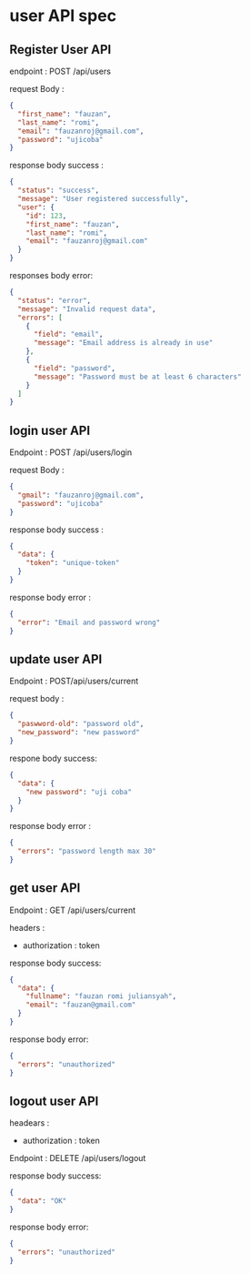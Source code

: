 # user API spec

## Register User API

endpoint : POST /api/users

request Body :

```json
{
  "first_name": "fauzan",
  "last_name": "romi",
  "email": "fauzanroj@gmail.com",
  "password": "ujicoba"
}
```

response body success :

```json
{
  "status": "success",
  "message": "User registered successfully",
  "user": {
    "id": 123,
    "first_name": "fauzan",
    "last_name": "romi",
    "email": "fauzanroj@gmail.com"
  }
}
```

responses body error:

```json
{
  "status": "error",
  "message": "Invalid request data",
  "errors": [
    {
      "field": "email",
      "message": "Email address is already in use"
    },
    {
      "field": "password",
      "message": "Password must be at least 6 characters"
    }
  ]
}
```
## login user API

Endpoint : POST /api/users/login

request Body :

```json
{
  "gmail": "fauzanroj@gmail.com",
  "password": "ujicoba"
}
```

response body success :

```json
{
  "data": {
    "token": "unique-token"
  }
}
```

response body error :

```json
{
  "error": "Email and password wrong"
}
```
## update user API

Endpoint : POST/api/users/current

request body :

```json
{
  "paswword-old": "password old",
  "new_password": "new password"
}
```

respone body success:

```json
{
  "data": {
    "new password": "uji coba"
  }
}
```
response body error :

```json
{
  "errors": "password length max 30"
}
```

## get user API

Endpoint : GET /api/users/current

headers :
- authorization : token

response body success:

```json
{
  "data": {
    "fullname": "fauzan romi juliansyah",
    "email": "fauzan@gmail.com"
  }
}
```

response body error:

```json
{
  "errors": "unauthorized"
}
```
## logout user API

headears :
- authorization : token

Endpoint : DELETE /api/users/logout

response body success:

```json
{
  "data": "OK"
}
```
response body error:

```json
{
  "errors": "unauthorized"
}
```